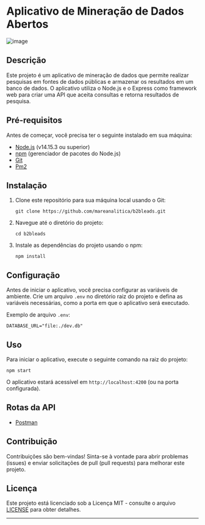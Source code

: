 # Aplicativo de Mineração de Dados Abertos
![image](https://github.com/mareanalitica/b2bleads/assets/125692232/37325190-50ce-48e2-a0b1-5abfcf438a5d)

## Descrição
Este projeto é um aplicativo de mineração de dados que permite realizar pesquisas em fontes de dados públicas e armazenar os resultados em um banco de dados. O aplicativo utiliza o Node.js e o Express como framework web para criar uma API que aceita consultas e retorna resultados de pesquisa.

## Pré-requisitos
Antes de começar, você precisa ter o seguinte instalado em sua máquina:
- [Node.js](https://nodejs.org/) (v14.15.3 ou superior)
- [npm](https://www.npmjs.com/) (gerenciador de pacotes do Node.js)
- [Git](https://git-scm.com/)
- [Pm2](https://pm2.keymetrics.io/docs/usage/pm2-doc-single-page/)

## Instalação
1. Clone este repositório para sua máquina local usando o Git:
   ```shell
   git clone https://github.com/mareanalitica/b2bleads.git
   ```
2. Navegue até o diretório do projeto:
   ```shell
   cd b2bleads
   ```
3. Instale as dependências do projeto usando o npm:
   ```shell
   npm install
   ```

## Configuração
Antes de iniciar o aplicativo, você precisa configurar as variáveis de ambiente. Crie um arquivo `.env` no diretório raiz do projeto e defina as variáveis necessárias, como a porta em que o aplicativo será executado.

Exemplo de arquivo `.env`:
```
DATABASE_URL="file:./dev.db"
```

## Uso
Para iniciar o aplicativo, execute o seguinte comando na raiz do projeto:
```shell
npm start
```

O aplicativo estará acessível em `http://localhost:4200` (ou na porta configurada).

## Rotas da API

- [Postman](https://documenter.getpostman.com/view/29644412/2s9YC1YEqD)


## Contribuição
Contribuições são bem-vindas! Sinta-se à vontade para abrir problemas (issues) e enviar solicitações de pull (pull requests) para melhorar este projeto.

## Licença
Este projeto está licenciado sob a Licença MIT - consulte o arquivo [LICENSE](LICENSE) para obter detalhes.

---
